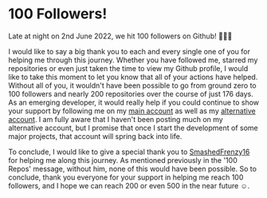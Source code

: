 # 100 Followers!

Late at night on 2nd June 2022, we hit 100 followers on Github! 🎉🎉🎉

I would like to say a big thank you to each and every single one of you for helping me through this journey. Whether you have followed me, starred my repositories or even just taken the time to view my Github profile, I would like to take this moment to let you know that all of your actions have helped. Without all of you, it wouldn't have been possible to go from ground zero to 100 followers and nearly 200 repositories over the course of just 176 days. As an emerging developer, it would really help if you could continue to show your support by following me on my [main account](https://github.com/CodeMaster7000) as well as my [alternative account](https://github.com/CodeMaster7000Alt). I am fully aware that I haven't been posting much on my alternative account, but I promise that once I start the development of some major projects, that account will spring back into life.

To conclude, I would like to give a special thank you to [SmashedFrenzy16](https://github.com/SmashedFrenzy16) for helping me along this journey. As mentioned previously in the '100 Repos' message, without him, none of this would have been possible. So to conclude, thank you everyone for your support in helping me reach 100 followers, and I hope we can reach 200 or even 500 in the near future ☺.
